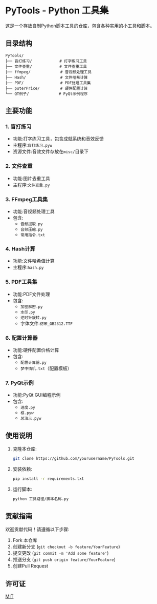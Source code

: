 # PyTools - Python 工具集

这是一个存放自制Python脚本工具的仓库，包含各种实用的小工具和脚本。

## 目录结构

```
PyTools/
├── 盲打练习/            # 打字练习工具
├── 文件查重/            # 文件查重工具
├── ffmpeg/             # 音视频处理工具
├── Hash/               # 文件哈希计算
├── PDF/                # PDF处理工具集
├── puterPrice/         # 硬件配置计算
└── QT例子/             # PyQt示例程序
```

## 主要功能

### 1. 盲打练习
- 功能:打字练习工具，包含成就系统和音效反馈
- 主程序:`盲打练习.pyw`
- 资源文件:音效文件存放在`misc/`目录下

### 2. 文件查重
- 功能:图片去重工具
- 主程序:`文件查重.py`

### 3. FFmpeg工具集
- 功能:音视频处理工具
- 包含:
  - `音频提取.py`
  - `音频压缩.py`
  - `常用指令.txt`

### 4. Hash计算
- 功能:文件哈希值计算
- 主程序:`hash.py`

### 5. PDF工具集
- 功能:PDF文件处理
- 包含:
  - `加密解密.py`
  - `水印.py`
  - `逆时针旋转.py`
  - 字体文件:`仿宋_GB2312.TTF`

### 6. 配置计算器
- 功能:硬件配置价格计算
- 包含:
  - `配置计算器.py`
  - `梦中情机.txt`（配置模板）

### 7. PyQt示例
- 功能:PyQt GUI编程示例
- 包含:
  - `进度.py`
  - `框.pyw`
  - `总演示.pyw`

## 使用说明

1. 克隆本仓库:
   ```bash
   git clone https://github.com/yourusername/PyTools.git
   ```
2. 安装依赖:
   ```bash
   pip install -r requirements.txt
   ```
3. 运行脚本:
   ```bash
   python 工具路径/脚本名称.py
   ```

## 贡献指南

欢迎贡献代码！请遵循以下步骤:

1. Fork 本仓库
2. 创建新分支 (`git checkout -b feature/YourFeature`)
3. 提交更改 (`git commit -m 'Add some feature'`)
4. 推送分支 (`git push origin feature/YourFeature`)
5. 创建Pull Request

## 许可证

[MIT](LICENSE)
